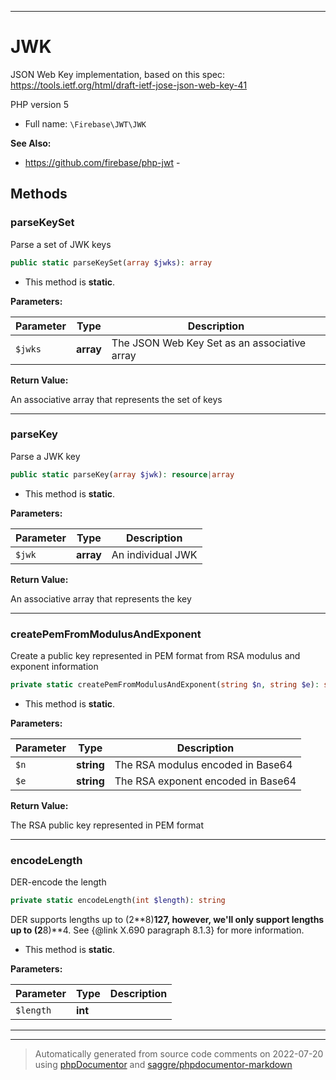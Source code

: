 ***

# JWK

JSON Web Key implementation, based on this spec:
https://tools.ietf.org/html/draft-ietf-jose-json-web-key-41

PHP version 5

* Full name: `\Firebase\JWT\JWK`

**See Also:**

* https://github.com/firebase/php-jwt - 




## Methods


### parseKeySet

Parse a set of JWK keys

```php
public static parseKeySet(array $jwks): array
```



* This method is **static**.




**Parameters:**

| Parameter | Type | Description |
|-----------|------|-------------|
| `$jwks` | **array** | The JSON Web Key Set as an associative array |


**Return Value:**

An associative array that represents the set of keys



***

### parseKey

Parse a JWK key

```php
public static parseKey(array $jwk): resource|array
```



* This method is **static**.




**Parameters:**

| Parameter | Type | Description |
|-----------|------|-------------|
| `$jwk` | **array** | An individual JWK |


**Return Value:**

An associative array that represents the key



***

### createPemFromModulusAndExponent

Create a public key represented in PEM format from RSA modulus and exponent information

```php
private static createPemFromModulusAndExponent(string $n, string $e): string
```



* This method is **static**.




**Parameters:**

| Parameter | Type | Description |
|-----------|------|-------------|
| `$n` | **string** | The RSA modulus encoded in Base64 |
| `$e` | **string** | The RSA exponent encoded in Base64 |


**Return Value:**

The RSA public key represented in PEM format



***

### encodeLength

DER-encode the length

```php
private static encodeLength(int $length): string
```

DER supports lengths up to (2**8)**127, however, we'll only support lengths up to (2**8)**4.  See
{@link X.690 paragraph 8.1.3} for more information.

* This method is **static**.




**Parameters:**

| Parameter | Type | Description |
|-----------|------|-------------|
| `$length` | **int** |  |




***


***
> Automatically generated from source code comments on 2022-07-20 using [phpDocumentor](http://www.phpdoc.org/) and [saggre/phpdocumentor-markdown](https://github.com/Saggre/phpDocumentor-markdown)
